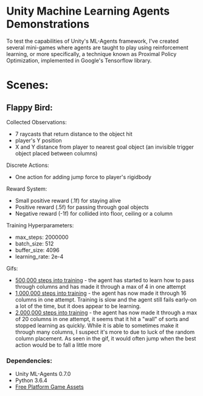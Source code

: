 # Unity Machine Learning Agents Demonstrations
To test the capabilities of Unity's ML-Agents framework, I've created several mini-games where agents are taught to play using reinforcement learning, or more specifically, a technique known as Proximal Policy Optimization, implemented in Google's Tensorflow library.

# Scenes:
## Flappy Bird:
Collected Observations:
- 7 raycasts that return distance to the object hit
- player's Y position
- X and Y distance from player to nearest goal object (an invisible trigger object placed between columns)

Discrete Actions:
- One action for adding jump force to player's rigidbody

Reward System:
- Small positive reward (.1f) for staying alive
- Positive reward (.5f) for passing through goal objects 
- Negative reward (-1f) for collided into floor, ceiling or a column

Training Hyperparameters:
- max_steps: 2000000
- batch_size: 512
- buffer_size: 4096
- learning_rate: 2e-4
    
Gifs:
- <a href="https://imgur.com/a/jkmfgsz">500,000 steps into training</a> - the agent has started to learn how to pass through columns and has made it through a max of 4 in one attempt
- <a href="https://imgur.com/a/TLDX14c">1,000,000 steps into training</a> - the agent has now made it through 16 columns in one attempt. Training is slow and the agent still fails early-on a lot of the time, but it does appear to be learning.
- <a href="https://imgur.com/a/8DeO9b6">2,000,000 steps into training</a> - the agent has now made it through a max of 20 columns in one attempt, it seems that it hit a "wall" of sorts and stopped learning as quickly. While it is able to sometimes make it through many columns, I suspect it's more to due to luck of the random column placement. As seen in the gif, it would often jump when the best action would be to fall a little more

### Dependencies:
- Unity ML-Agents 0.7.0
- Python 3.6.4
- <a href="https://bayat.itch.io/platform-game-assets">Free Platform Game Assets</a>

